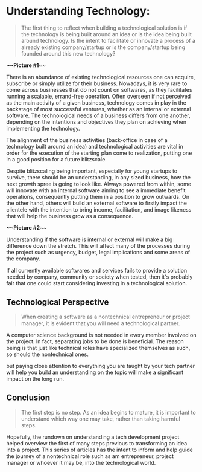 # Understanding Technology:
> The first thing to reflect when building a technological solution is if the technology is being built around an idea or is the idea being built around technology. Is the intent to facilitate or innovate a process of a already existing company/startup or is the company/startup being founded around this new technology?


**~~Picture #1**~~

There is an abundance of existing technological resources one can acquire, subscribe or simply utilize for their business. Nowadays, it is very rare to come across businesses that do not count on softwares, as they facilitates running a scalable, errand-free operation. Often overseen if not perceived as the main activity of a given business, technology comes in play in the backstage of most successful ventures, whether as an internal or external software. The technological needs of a business differs from one another, depending on the intentions and objectives they plan on achieving when implementing the technology.

The alignment of the business activities (back-office in case of a technology built around an idea) and technological activities are vital in order for the execution of the starting plan come to realization, putting one in a good position for a future blitzscale.

Despite blitzscaling being important, especially for young startups to survive, there should be an understanding, in any sized business, how the next growth spree is going to look like. Always powered from within, some will innovate with an internal software aiming to see a immediate benefit operations, consequently putting them in a position to grow outwards. On the other hand, others will build an external software to firstly impact the clientele with the intention to bring income, facilitation, and image likeness that will help the business grow as a consequence.

**~~Picture #2**~~

Understanding if the software is internal or external will make a big difference down the stretch. This will affect many of the processes during the project such as urgency, budget, legal implications and some areas of the company.

If all currently available softwares and services fails to provide a solution needed by company, community or society when tested, then it's probably fair that one could start considering investing in a technological solution. 

  
## Technological Perspective
>When creating a software as a nontechnical entrepreneur or project manager, it is evident that you will need a technological partner.

A computer science background is not needed in every member involved on the project. In fact, separating jobs to be done is beneficial. The reason being is that just like technical roles have specialized themselves as such, so should the nontechnical ones. 

but paying close attention to everything you are taught by your tech partner will help you build an understanding on the topic will make a significant impact on the long run.

## Conclusion
>The first step is no step. As an idea begins to mature, it is important to understand which way one may take, rather than taking harmful steps.

Hopefully, the rundown on understanding a tech development project helped overview the first of many steps previous to transforming an idea into a project. This series of articles has the intent to inform and help guide the journey of a nontechnical role such as am entrepreneur, project manager or whoever it may be, into the technological world.
